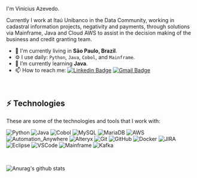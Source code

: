 I'm Vinícius Azevedo.

Currently I work at Itaú Unibanco in the Data Community, working in cadastral information projects, negativity and payments, through solutions via Mainframe, Java and Cloud AWS to assist in the decision making of the business and credit granting team.

-  📍  I'm currently living in **São Paulo, Brazil**.
- ⚙️ I use daily: `Python`, `Java`, `Cobol`, and `Mainframe`.
- 🌱 I’m currently learning **Java**.
- 📫 How to reach me:
[![Linkedin Badge](https://img.shields.io/badge/-LinkedIn-blue?style=flat-square&logo=Linkedin&logoColor=white&link=https://www.linkedin.com/in/vin%C3%ADcius-azevedo-45180ab2/)](https://www.linkedin.com/in/vin%C3%ADcius-azevedo-45180ab2/)
[![Gmail Badge](https://img.shields.io/badge/-Gmail-c14438?style=flat-square&logo=Gmail&logoColor=white&link=mailto:vmeazevedo@gmail.com)](mailto:vmeazevedo@gmail.com)

<br/>

## ⚡ Technologies

These are some of the technologies and tools that I work with:

![Python](https://img.shields.io/badge/-Python-181717?style=flat-square&logo=Python)
![Java](https://img.shields.io/badge/-Java-007396?style=flat-square&logo=java)
![Cobol](https://img.shields.io/badge/-Cobol-darkblue?style=flat-square&logo=Cobol)
![MySQL](https://img.shields.io/badge/-MySQL-4479A1?style=flat-square&logo=mysql&logoColor=white)
![MariaDB](https://img.shields.io/badge/-MariaDB-4479A1?style=flat-square&logo=MariaDB&logoColor=white)
![AWS](https://img.shields.io/badge/-AWS-E34F26?style=flat-square&logo=AWS&logoColor=white)
![Automation_Anywhere](https://img.shields.io/badge/-Automation_Anywhere-E34F26?style=flat-square&logo=Automation_Anywhere&logoColor=white)
![Alteryx](https://img.shields.io/badge/-Alteryx-1572B6?style=flat-square&logo=Alteryx)
![Git](https://img.shields.io/badge/-Git-black?style=flat-square&logo=git)
![GitHub](https://img.shields.io/badge/-GitHub-181717?style=flat-square&logo=github)
![Docker](https://img.shields.io/badge/-Docker-2496ED?style=flat-square&logo=docker&logoColor=white)
![JIRA](https://img.shields.io/badge/-JIRA-0052CC?style=flat-square&logo=jira)
![Eclipse](https://img.shields.io/badge/-Eclipse-2C2255?style=flat-square&logo=eclipse&logoColor=white)
![VSCode](https://img.shields.io/badge/-VSCode-007ACC?style=flat-square&logo=visual-studio-code&logoColor=white)
![Mainframe](https://img.shields.io/badge/-Mainframe-black?style=flat-square&logo=Mainframe)
![Kafka](https://img.shields.io/badge/-Kafka-black?style=flat-square&logo=Kafka)


<br/>


![Anurag's github stats](https://github-readme-stats.vercel.app/api?username=vmeazevedo&show_icons=true&theme=dark)





